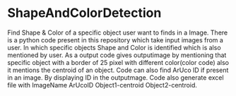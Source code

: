 # ShapeAndColorDetection
Find Shape &amp; Color of a specific object user want to finds in a Image.
There is a python code present in this repository which take input images from a user.
In which specific objects Shape and Color is identified which is also mentioned by user.
As a output code gives outputimage by mentioning that specific object with a border of 
25 pixel with different color(color code) also it mentions the centroid of an object.
Code can also find ArUco ID if present in an image.
By displaying ID in the outputmage.
Code also generate excel file with ImageName ArUcoID Object1-centroid Object2-centroid.
